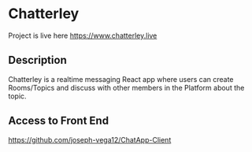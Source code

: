 # Chatterley

Project is live here https://www.chatterley.live

## Description

Chatterley is a realtime messaging React app where users can create Rooms/Topics and discuss with other members in the Platform about the topic.

## Access to Front End
https://github.com/joseph-vega12/ChatApp-Client
